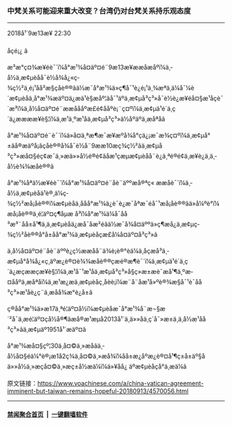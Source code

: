 ### 中梵关系可能迎来重大改变？台湾仍对台梵关系持乐观态度
------------------------

<div class="published">
 <span class="date" title="ä¸­å½æ¶é´">
  <time datetime="2018-09-13T22:30:53+08:00">
   2018å¹´9æ13æ¥ 22:30
  </time>
 </span>
</div>
<br/>
<div class="wsw">
 <span class="dateline">
  åçé¡¿ â
 </span>
 <p>
  æ³æ°ç¤¾æ¥éè¯´ï¼å°æ¹¾å¤äº¤é¨9æ13æ¥ææåæåºï¼ä¸­å½ä¸æ¢µèåå¯è½å¾å¿«ç­¾ç½²ä¸é¡¹åå²æ§çåè®®ãä½æ¯å°æ¹¾ä»ç¶å¯¹è¿é¡¹ä¸¾æªä¸ä¼å¯¼è´æ¢µèåä¸å°æ¹¾æ­äº¤ä¿æä¹è§æåº¦ãå¯¹äºä¸­æ¢µå³ç³»å¯è½è¿æ¥éå¤§æ¹åçè¯´æ³ï¼ä¸­å½å¤äº¤é¨ææåååºæ­£é¢ååºè¡¨ç¤ºï¼ä¸­æ¢µä¹é´ä¸ç´ä¿ææææ¥è§¦ï¼ä¸­æ¹ä¸ºæ¹åä¸­æ¢µå³ç³»ä½åºäºä¸æåªåã
 </p>
 <p>
  å°æ¹¾å¤äº¤é¨è¯´ï¼ä»å¤ä¸ªæ¶æ¯æ¥æºå¾å°çä¿¡æ¯æ¾ç¤ºï¼ä¸­æ¢µå°±âå®æäºå¡âçåè®®å¾å¯è½å¨9ææ10æç­¾ç½²ãä¸­æ¢µå³ç³»æå¤§éç¢æ¯ä¸»æä»»å½é®é¢ãåæ¹çæµæ¢µèåå¨è¿ä¸ªé®é¢ä¸æ¥è¿ä¸ä¸­å½è¾¾æåè®®ã
 </p>
 <p>
  å°æ¹¾åªä½æ¥éè¯´ï¼å°æ¹¾å¤äº¤é¨åè¨äººæå®ªç« ææåè¯´ï¼ä¸­å½ä¸æ¢µèåä¹è®¸ä¼ç­¾ç½²æå¡åè®®ï¼æ¢µèåä¸ååå°æ¹¾ä¿è¯è¿æ¯åªæ¯éå¯¹æå¡åè®®ãä»å¼ºè°ï¼æå¡åè®®ä¸é¦äº¤ç¶åµæ å³ï¼å°æ¹¾ä¼å¯åå³æ³¨åå±å¹¶ä¸ä¸æ¢µèåä¿æå¯åæ²éãä½æ¯å¾å¤äººä»ç¶æå¿ä¸­æ¢µç­¾ç½²åè®®å°å±åå°æ¹¾ä¸æ¢µèåçæ­£å¼å¤äº¤å³ç³»ã
 </p>
 <p>
  ä¸­å½å¤äº¤é¨åè¨äººè¿ç½ææåå¨ä¾è¡è®°èä¼ä¸åç­æå³ä¸­æ¢µå°å¾å¿«ç¸äºæ¿è®¤è¾¾æåè®®çæé®æ¶è¯´ï¼ä¸­æ¢µä¹é´ä¸ç´ä¿æçææçæ¥è§¦ï¼ä¸­æ¹å¯¹æ¹åä¸­æ¢µå³ç³»å§ç»æ±æè¯æå¹¶ä¸ºæ­¤ååºä¸æåªåï¼ä¸­æ¹æ¿æä¸æ¢µèåç¸åèè¡ï¼æ¨å¨åæ¹å»ºè®¾æ§å¯¹è¯åå³ç³»æ¹åè¿ç¨ä¸æ­åå¾æ°è¿å±ã
 </p>
 <p>
  ç®åå°æ¹¾ä»æ17ä¸ªé¦äº¤å½ï¼æ¢µèåæ¯å°æ¹¾å¨æ¬§æ´²å¯ä¸æé¦äº¤çå½å®¶ãæå®æ¹æµå2013å¹´ä¸ä»»åä¸ç´å¯»æ±ä¸ä¸­å½æ¹åå³ç³»ãä¸­æ¢µäº1951å¹´æ­äº¤ã
 </p>
 <p>
  å°æ¹¾æå¤§çº¦30ä¸å¤©ä¸»æåãä¸­å½å¤§éä¼°è®¡æ1å2ç¾ä¸å¤©ä¸»æå¾ï¼åå±æ¿åºæ¿è®¤å¹¶ç±å±äº§åä»»å½ä¸»æçå¤©ä¸»æç±å½æä¼ï¼ä»¥åå¿ äºæ¢µèåçå°ä¸æä¼ã
 </p>
 <p>
 </p>
</div>

原文链接：https://www.voachinese.com/a/china-vatican-agreement-imminent-but-taiwan-remains-hopeful-20180913/4570056.html


------------------------
#### [禁闻聚合首页](https://github.com/gfw-breaker/banned-news/blob/master/README.md) &nbsp;|&nbsp;  [一键翻墙软件](https://github.com/gfw-breaker/nogfw/blob/master/README.md)